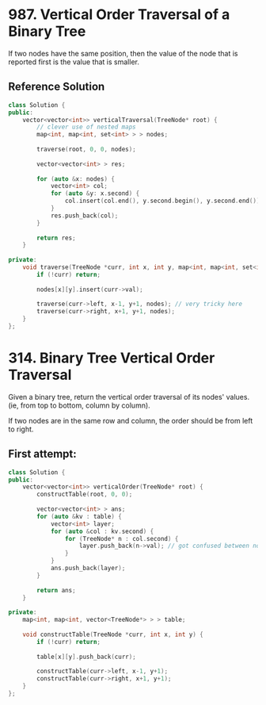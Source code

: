 # 987. Vertical Order Traversal of a Binary Tree

If two nodes have the same position, then the value of the node that is reported first is the value that is smaller.

## Reference Solution
```c++
class Solution {
public:
    vector<vector<int>> verticalTraversal(TreeNode* root) {
        // clever use of nested maps
        map<int, map<int, set<int> > > nodes;
        
        traverse(root, 0, 0, nodes);
        
        vector<vector<int> > res;
        
        for (auto &x: nodes) {
            vector<int> col;
            for (auto &y: x.second) {
                col.insert(col.end(), y.second.begin(), y.second.end());
            }
            res.push_back(col);
        }
        
        return res;
    }
    
private:
    void traverse(TreeNode *curr, int x, int y, map<int, map<int, set<int> > >& nodes) {
        if (!curr) return;
        
        nodes[x][y].insert(curr->val);
        
        traverse(curr->left, x-1, y+1, nodes); // very tricky here
        traverse(curr->right, x+1, y+1, nodes);
    }
};
```

# 314. Binary Tree Vertical Order Traversal
Given a binary tree, return the vertical order traversal of its nodes' values. (ie, from top to bottom, column by column).

If two nodes are in the same row and column, the order should be from left to right.

## First attempt:

```c++
class Solution {
public:
    vector<vector<int>> verticalOrder(TreeNode* root) {
        constructTable(root, 0, 0);
        
        vector<vector<int> > ans;
        for (auto &kv : table) {
            vector<int> layer;
            for (auto &col : kv.second) {
                for (TreeNode* n : col.second) {
                    layer.push_back(n->val); // got confused between node and value
                }
            }
            ans.push_back(layer);
        }
        
        return ans;
    }
    
private:
    map<int, map<int, vector<TreeNode*> > > table;
    
    void constructTable(TreeNode *curr, int x, int y) {
        if (!curr) return;
        
        table[x][y].push_back(curr);
        
        constructTable(curr->left, x-1, y+1);
        constructTable(curr->right, x+1, y+1);
    }
};
```